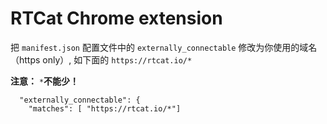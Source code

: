 # RTCat Chrome extension

把 `manifest.json` 配置文件中的 `externally_connectable` 修改为你使用的域名（https only）, 如下面的 `https://rtcat.io/*`  

**注意：** `*`**不能少！**

```
  "externally_connectable": {
    "matches": [ "https://rtcat.io/*"]
```